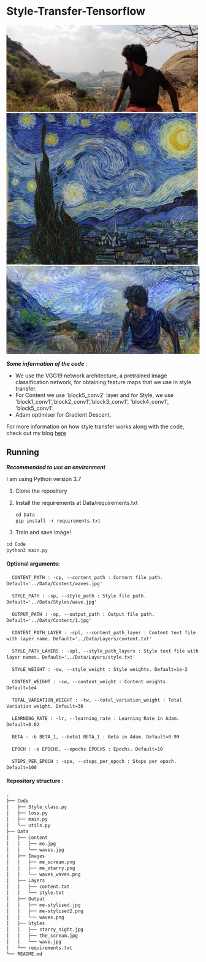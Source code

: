 # Style-Transfer-Tensorflow


<img src="Data/Content/me.jpg" alt="Example1" width =500>
<img src="Data/Styles/starry_night.jpg" alt="Example1" width =500>
<img src="Data/Output/me-stylised.jpg" alt="Example1">


***Some information of the code*** :

* We use the VGG19 network architecture, a pretrained image classification network, for obtaining feature maps that we use in style transfer.
* For Content we use 'block5_conv2' layer and for Style, we use 'block1_conv1','block2_conv1','block3_conv1', 'block4_conv1', 'block5_conv1'.
* Adam optimiser for Gradient Descent.

For more information on how style transfer works along with the code, check out my blog [here]()



## Running

***Recommended to use an environment***

I am using Python version 3.7



1. Clone the repository

2. Install the requirements at Data/requirements.txt

    ```
    cd Data
    pip install -r requirements.txt
    ```


3. Train and save image!

```
cd Code
python3 main.py
```

#### Optional arguments:

```
  CONTENT_PATH : -cp, --content_path : Content file path. Default='../Data/Content/waves.jpg'

  STYLE_PATH : -sp, --style_path : Style file path. Default='../Data/Styles/wave.jpg'

  OUTPUT_PATH : -op, --output_path : Output file path. Default='../Data/Content/1.jpg'

  CONTENT_PATH_LAYER : -cpl, --content_path_layer : Content text file with layer name. Default='../Data/Layers/content.txt'

  STYLE_PATH_LAYERS : -spl, --style_path_layers : Style text file with layer names. Default='../Data/Layers/style.txt'

  STYLE_WEIGHT : -sw, --style_weight : Style weights. Default=1e-2

  CONTENT_WEIGHT : -cw, --content_weight : Content weights. Default=1e4

  TOTAL_VARIATION_WEIGHT : -tw, --total_variation_weight : Total Variation weight. Default=30

  LEARNING_RATE : -lr, --learning_rate : Learning Rate in Adam. Default=0.02

  BETA : -b BETA_1, --beta1 BETA_1 : Beta in Adam. Default=0.99

  EPOCH : -e EPOCHS, --epochs EPOCHS : Epochs. Default=10

  STEPS_PER_EPOCH : -spe, --steps_per_epoch : Steps per epoch. Default=100
```

#### Repository structure :

```
.
├── Code
│   ├── Style_class.py
│   ├── loss.py
│   ├── main.py
│   └── utils.py
├── Data
│   ├── Content
│   │   ├── me.jpg
│   │   └── waves.jpg
│   ├── Images
│   │   ├── me_scream.png
│   │   ├── me_starry.png
│   │   └── waves_waves.png
│   ├── Layers
│   │   ├── content.txt
│   │   └── style.txt
│   ├── Output
│   │   ├── me-stylised.jpg
│   │   ├── me-stylised2.png
│   │   └── waves.png
│   ├── Styles
│   │   ├── starry_night.jpg
│   │   ├── the_scream.jpg
│   │   └── wave.jpg
│   └── requirements.txt
└── README.md
```
